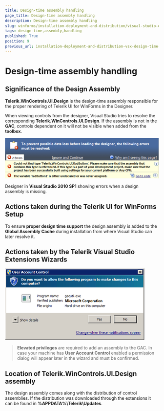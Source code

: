 ```yaml
---
title: Design-time assembly handling
page_title: Design-time assembly handling
description: Design-time assembly handling
slug: winforms/installation-deployment-and-distribution/visual-studio-extensions/design-time-assembly-handling
tags: design-time,assembly,handling
published: True
position: 9
previous_url: installation-deployment-and-distribution-vsx-design-time-assembly-handling
---
```


# Design-time assembly handling



## Significance of the Design Assembly
      

__Telerik.WinControls.UI.Design__ is the design-time assembly responsible for the proper rendering of Telerik UI for WinForms in the Designer.
        

When viewing controls from the designer, Visual Studio tries to resolve the corresponding  __Telerik.WinControls.UI.Design__. If the assembly is not in the __GAC__, controls dependent on it will not be visible when added from the __toolbox__.
 
![installation-deployment-and-distribution-vsx-design-time-assembly-handling 001](images/installation-deployment-and-distribution-vsx-design-time-assembly-handling001.png)

Designer in __Visual Studio 2010 SP1__ showing errors when a design assembly is missing.
        

## Actions taken during the Telerik UI for WinForms Setup
      

To ensure __proper design time support__ the design assembly is added to the __Global Assembly Cache__ during installation from where Visual Studio can later resolve it.
        

## Actions taken by the Telerik Visual Studio Extensions Wizards
      


![installation-deployment-and-distribution-vsx-design-time-assembly-handling 002](images/installation-deployment-and-distribution-vsx-design-time-assembly-handling002.png)

> __Elevated privileges__ are required to add an assembly to the GAC. In case your machine has __User Account Control__ enabled a permission dialog will appear later in the wizard and must be confirmed.
>  

##  Location of Telerik.WinControls.UI.Design assembly
      

The design assembly comes along with the distribution of control assemblies. If the distribution was downloaded through the extensions it can be found in __%APPDATA%\Telerik\Updates__.
        
